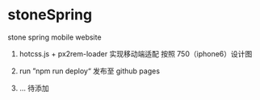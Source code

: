 # stoneSpring

stone spring mobile website

1. hotcss.js + px2rem-loader 实现移动端适配 按照 750（iphone6）设计图
2. run ”npm run deploy“ 发布至 github pages

3. ... 待添加
